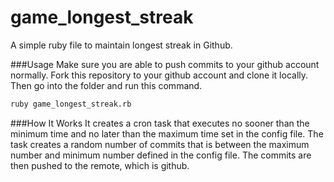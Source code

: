 game_longest_streak
===================

A simple ruby file to maintain longest streak in Github.

###Usage
Make sure you are able to push commits to your github account normally. Fork this repository to your github account and clone it locally. Then go into the folder and run this command.

```sh
ruby game_longest_streak.rb
```

###How It Works
It creates a cron task that executes no sooner than the minimum time and no later than the maximum time set in the config file. The task creates a random number of commits that is between the maximum number and minimum number defined in the config file. The commits are then pushed to the remote, which is github.
